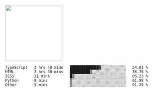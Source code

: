 <img height="180em" 
     src="https://github-readme-stats.vercel.app/api?username=Litot-Mattis&show_icons=true&hide_border=true&&count_private=true&include_all_commits=true" />

<!--START_SECTION:waka-->
```text
TypeScript   3 hrs 40 mins   █████████████▓░░░░░░░░░░░   54.01 % 
HTML         2 hrs 30 mins   █████████▒░░░░░░░░░░░░░░░   36.76 % 
SCSS         21 mins         █▒░░░░░░░░░░░░░░░░░░░░░░░   05.23 % 
Python       8 mins          ▒░░░░░░░░░░░░░░░░░░░░░░░░   01.98 % 
Other        5 mins          ▒░░░░░░░░░░░░░░░░░░░░░░░░   01.29 % 
```
<!--END_SECTION:waka-->
